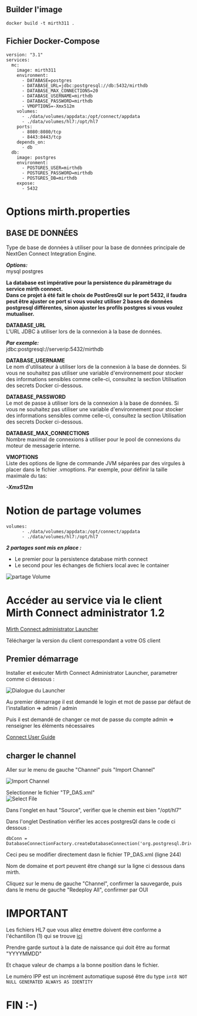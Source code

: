 ## Builder l'image  
```  
docker build -t mirth311 .  
```  
## Fichier Docker-Compose  

```
version: "3.1"
services:
  mc:
    image: mirth311
    environment:
      - DATABASE=postgres
      - DATABASE_URL=jdbc:postgresql://db:5432/mirthdb
      - DATABASE_MAX_CONNECTIONS=20
      - DATABASE_USERNAME=mirthdb
      - DATABASE_PASSWORD=mirthdb
      - VMOPTIONS=-Xmx512m
    volumes:
      - ./data/volumes/appdata:/opt/connect/appdata
      - ./data/volumes/hl7:/opt/hl7
    ports:
      - 8080:8080/tcp
      - 8443:8443/tcp
    depends_on:
      - db
  db:
    image: postgres
    environment:
      - POSTGRES_USER=mirthdb
      - POSTGRES_PASSWORD=mirthdb
      - POSTGRES_DB=mirthdb
    expose:
      - 5432
```

# Options mirth.properties

## BASE DE DONNÉES
Type de base de données à utiliser pour la base de données principale de NextGen Connect Integration Engine. 

***Options:***  
mysql
postgres

**La database est impérative pour la persistence du pâramètrage du service mirth connect.  
Dans ce projet à été fait le choix de PostGresQl sur le port 5432, il faudra peut être ajuster ce port si vous voulez utiliser 2 bases de données postgresql différentes, sinon ajuster les profils postgres si vous voulez mutualiser.**   

**DATABASE_URL**   
L'URL JDBC à utiliser lors de la connexion à la base de données. 

***Par exemple:***  
jdbc:postgresql://serverip:5432/mirthdb

**DATABASE_USERNAME**  
Le nom d'utilisateur à utiliser lors de la connexion à la base de données. Si vous ne souhaitez pas utiliser une variable d'environnement pour stocker des informations sensibles comme celle-ci, consultez la section Utilisation des secrets Docker ci-dessous.


**DATABASE_PASSWORD**  
Le mot de passe à utiliser lors de la connexion à la base de données. Si vous ne souhaitez pas utiliser une variable d'environnement pour stocker des informations sensibles comme celle-ci, consultez la section Utilisation des secrets Docker ci-dessous.


**DATABASE_MAX_CONNECTIONS**  
Nombre maximal de connexions à utiliser pour le pool de connexions du moteur de messagerie interne.


**VMOPTIONS**  
Liste des options de ligne de commande JVM séparées par des virgules à placer dans le fichier .vmoptions. Par exemple, pour définir la taille maximale du tas:

***-Xmx512m***  

# Notion de partage volumes  

```
volumes:
      - ./data/volumes/appdata:/opt/connect/appdata
      - ./data/volumes/hl7:/opt/hl7
```  

***2 partages sont mis en place :***  
- Le premier pour la persistence database mirth connect  
- Le second pour les échanges de fichiers local avec le container   


![partage Volume](https://gitlab.com/insa-hdf/architectures-orientees-services/-/raw/master/Mirth%20Connect%203.11/images/partage_container.png "partage volume")  

# Accéder au service via le client Mirth Connect administrator 1.2   

[Mirth Connect administrator Launcher](https://www.nextgen.com/products-and-services/nextgen-connect-integration-engine-downloads)  

Télécharger la version du client correspondant a votre OS client    

## Premier démarrage  

Installer et exécuter Mirth Connect Administrator Launcher, parametrer comme ci dessous :  

![Dialogue du Launcher](https://gitlab.com/insa-hdf/architectures-orientees-services/-/raw/master/Mirth%20Connect%203.11/images/mirth_administrator.png "Dialogue du Launcher")  

Au premier démarrage il est demandé le login et mot de passe par défaut de l'installation =>  admin / admin   

Puis il est demandé de changer ce mot de passe du compte admin => renseigner les éléments nécessaires  

[Connect User Guide](https://www.nextgen.com/-/media/files/nextgen-connect/nextgen-connect-311-user-guide.pdf)  

## charger le channel  

Aller sur le menu de gauche "Channel" puis "Import Channel"  

![Import Channel](https://gitlab.com/insa-hdf/architectures-orientees-services/-/raw/master/Mirth%20Connect%203.11/images/import_channel.png "Import Channel")  

Selectionner le fichier "TP_DAS.xml"  
![Select File](https://gitlab.com/insa-hdf/architectures-orientees-services/-/raw/master/Mirth%20Connect%203.11/images/select_channel.png "Select File")  

Dans l'onglet en haut "Source", verifier que le chemin est bien "/opt/hl7"  

Dans l'onglet Destination vérifier les acces postgresQl dans le code ci dessous :  

```
dbConn = DatabaseConnectionFactory.createDatabaseConnection('org.postgresql.Driver','jdbc:postgresql://**localhost:5432**/postgres','postgres','postgres');
```  
Ceci peu se modifier directement dasn le fichier TP_DAS.xml (ligne 244)  

Nom de domaine et port peuvent être changé sur la ligne ci dessous dans mirth.  

Cliquez sur le menu de gauche "Channel", confirmer la sauvegarde, puis dans le menu de gauche "Redeploy All", confirmer par OUI  

# IMPORTANT  

Les fichiers HL7 que vous allez émettre doivent être conforme a l'échantillon (1) qui se trouve [ici](https://gitlab.com/insa-hdf/architectures-orientees-services/-/blob/master/Mirth%20Connect%203.11/echantilon_1.hl7)  

Prendre garde surtout à la date de naissance qui doit être au format "YYYYMMDD"  

Et chaque valeur de champs a la bonne position dans le fichier.  

Le numéro IPP est un incrément automatique suposé être du type ```int8 NOT NULL GENERATED ALWAYS AS IDENTITY```  

# FIN  :-) 
